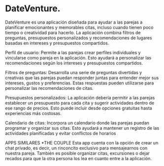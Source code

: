# DateVenture.
DateVenture es una aplicación diseñada para ayudar a las parejas a planificar emocionantes y memorables citas, incluso cuando tienen poco tiempo o creatividad para hacerlo. La aplicación combina filtros de preguntas, presupuestos personalizados y recomendaciones de lugares basadas en intereses y presupuestos compartidos.

Perfil de usuario: Permite a las parejas crear perfiles individuales y vincularse como pareja en la aplicación. Esto ayudará a personalizar las recomendaciones según los intereses y presupuestos compartidos.

Filtros de preguntas: Desarrolla una serie de preguntas divertidas y creativas que las parejas puedan responder juntas para entender mejor sus intereses, gustos y preferencias. Estas respuestas pueden utilizarse para personalizar las recomendaciones de citas.

Presupuestos personalizados: La aplicación debería permitir a las parejas establecer un presupuesto para cada cita y sugerir actividades dentro de ese rango de precios. Esto puede incluir desde opciones gratuitas hasta experiencias más costosas.

Calendario de citas: Incorpora un calendario donde las parejas puedan programar y organizar sus citas. Esto ayudará a mantener un registro de las actividades planificadas y evitar conflictos de horarios

APPS SIMILARES
*THE COUPLE
Esta app cuenta con la opción de crear un chat privado, es decir, un rinconcito exclusivo para mensajearnos con nuestra pareja. También es posible organizar citas, excursiones o dejar recados para que la otra persona los lea en cuanto entre a la aplicación.
